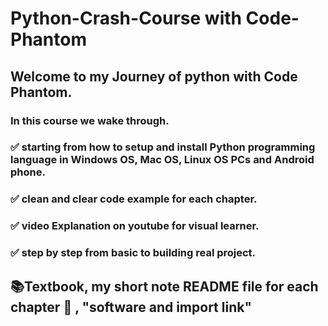 # Python-Crash-Course with Code-Phantom

## Welcome to my Journey of python with Code Phantom.

### In this course we wake through.

### :white_check_mark: starting from how to setup and install Python programming language in Windows OS, Mac OS, Linux OS PCs and Android phone.

### :white_check_mark: clean and clear code example for each chapter.

### :white_check_mark: video Explanation on youtube for visual learner.

### :white_check_mark: step by step from basic to building real project.


## :books:Textbook, my short note README file for each chapter :memo: , "software and import link"
